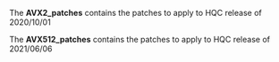 The **AVX2_patches** contains the patches to apply to HQC release of 2020/10/01

The **AVX512_patches** contains the patches to apply to HQC release of 2021/06/06

